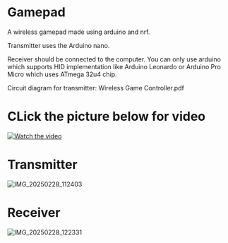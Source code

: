 # Gamepad
A wireless gamepad made using arduino and nrf.

Transmitter uses the Arduino nano.

Receiver should be connected to the computer. You can only use arduino which supports HID implementation like Arduino Leonardo or Arduino Pro Micro which uses ATmega 32u4 chip.

Circuit diagram for transmitter: Wireless Game Controller.pdf

# CLick the picture below for video

[![Watch the video](https://img.youtube.com/vi/ebVpVqltBzY/maxresdefault.jpg)](https://youtu.be/ebVpVqltBzY)

# Transmitter

![IMG_20250228_112403](https://github.com/user-attachments/assets/aef894a9-8d45-4e00-b13e-3f2850c78ce5)


# Receiver

![IMG_20250228_122331](https://github.com/user-attachments/assets/5aeee12b-9d6f-4fce-809f-10c24002361f)
